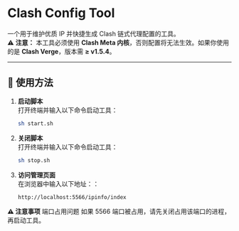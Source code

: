 # Clash Config Tool

一个用于维护优质 IP 并快捷生成 Clash 链式代理配置的工具。  
⚠ **注意：** 本工具必须使用 **Clash Meta 内核**，否则配置将无法生效。如果你使用的是 **Clash Verge**，版本需 **≥ v1.5.4**。

---

## 🚀 使用方法

1. **启动脚本**  
   打开终端并输入以下命令启动工具：
   ```sh
   sh start.sh
2. **关闭脚本**  
   打开终端并输入以下命令启动工具：
   ```sh
   sh stop.sh   
3. **访问管理页面**  
   在浏览器中输入以下地址：：
   ```sh
   http://localhost:5566/ipinfo/index

**⚠ 注意事项**
端口占用问题
如果 5566 端口被占用，请先关闭占用该端口的进程，再启动工具。
